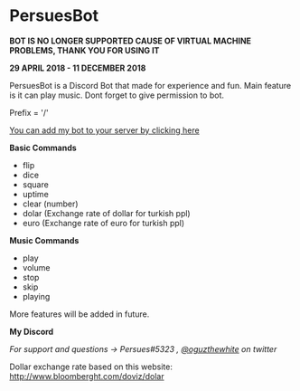 # PersuesBot 


**BOT IS NO LONGER SUPPORTED CAUSE OF VIRTUAL MACHINE PROBLEMS, THANK YOU FOR USING IT**


**29 APRIL 2018 - 11 DECEMBER 2018**

PersuesBot is a Discord Bot that made for experience and fun.
Main feature is it can play music.
Dont forget to give permission to bot.


Prefix = '/'

[You can add my bot to your server by clicking here](https://discordapp.com/api/oauth2/authorize?client_id=440163732383989761&permissions=0&scope=bot)


**Basic Commands**
- flip     
- dice          
- square        
- uptime
- clear (number)
- dolar (Exchange rate of dollar for turkish ppl) 
- euro (Exchange rate of euro for turkish ppl)

**Music Commands**
- play
- volume
- stop
- skip
- playing

More features will be added in future.

**My Discord**

*For support and questions -> Persues#5323 , [@oguzthewhite](https://twitter.com/oguzthewhite) on twitter*
 
Dollar exchange rate based on this website: http://www.bloomberght.com/doviz/dolar
